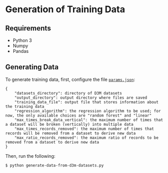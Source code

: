 # Generation of Training Data

## Requirements

* Python 3
* Numpy
* Pandas

## Generating Data

To generate training data, first, configure the file [`params.json`](params.json):

```
{
    "datasets_directory": directory of D3M datasets
    "output_directory": output directory where files are saved
    "training_data_file": output file that stores information about the training data
    "regression_algorithm": the regression algorithm to be used; for now, the only available choices are "random forest" and "linear"
    "max_times_break_data_vertical": the maximum number of times that a dataset will be broken (vertically) into multiple data
    "max_times_records_removed": the maximum number of times that records will be removed from a dataset to derive new data
    "max_ratio_records_removed": the maximum ratio of records to be removed from a dataset to derive new data
}
```

Then, run the following:

    $ python generate-data-from-d3m-datasets.py
